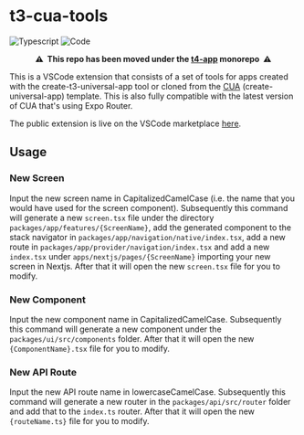 # t3-cua-tools

![Typescript](https://shields.io/badge/TypeScript-3178C6?logo=TypeScript&logoColor=FFF&style=flat-square)
![Code](https://shields.io/badge/VSCode-00495c?logo=visual-studio-code&logoColor=FFF&style=flat-square)

<p align="center">
  <b>⚠&nbsp; This repo has been moved under the <a href="https://github.com/timothymiller/t4-app/tree/main/apps/vscode">t4-app</a> monorepo &nbsp;⚠</b>
</p>

This is a VSCode extension that consists of a set of tools for apps created with the create-t3-universal-app tool or cloned from the [CUA](https://github.com/chen-rn/CUA) (create-universal-app) template. This is also fully compatible with the latest version of CUA that's using Expo Router.

The public extension is live on the VSCode marketplace [here](https://marketplace.visualstudio.com/items?itemName=albbus-stack.t3-cua-tools).

## Usage

### New Screen

Input the new screen name in CapitalizedCamelCase (i.e. the name that you would have used for the screen component). Subsequently this command will generate a new `screen.tsx` file under the directory `packages/app/features/{ScreenName}`, add the generated component to the stack navigator in `packages/app/navigation/native/index.tsx`, add a new route in `packages/app/provider/navigation/index.tsx` and add a new `index.tsx` under `apps/nextjs/pages/{ScreenName}` importing your new screen in Nextjs. After that it will open the new `screen.tsx` file for you to modify.

### New Component

Input the new component name in CapitalizedCamelCase. Subsequently this command will generate a new component under the `packages/ui/src/components` folder. After that it will open the new `{ComponentName}.tsx` file for you to modify.

### New API Route

Input the new API route name in lowercaseCamelCase. Subsequently this command will generate a new router in the `packages/api/src/router` folder and add that to the `index.ts` router. After that it will open the new `{routeName.ts}` file for you to modify.
